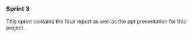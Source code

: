 ### Sprint 3
This sprint contains the final report as well as the ppt presentation for this project.
